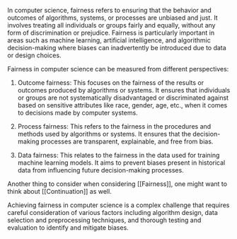

In computer science, fairness refers to ensuring that the behavior and outcomes of algorithms, systems, or processes are unbiased and just. It involves treating all individuals or groups fairly and equally, without any form of discrimination or prejudice. Fairness is particularly important in areas such as machine learning, artificial intelligence, and algorithmic decision-making where biases can inadvertently be introduced due to data or design choices.

Fairness in computer science can be measured from different perspectives:

1. Outcome fairness: This focuses on the fairness of the results or outcomes produced by algorithms or systems. It ensures that individuals or groups are not systematically disadvantaged or discriminated against based on sensitive attributes like race, gender, age, etc., when it comes to decisions made by computer systems.

2. Process fairness: This refers to the fairness in the procedures and methods used by algorithms or systems. It ensures that the decision-making processes are transparent, explainable, and free from bias.

3. Data fairness: This relates to the fairness in the data used for training machine learning models. It aims to prevent biases present in historical data from influencing future decision-making processes.

Another thing to consider when considering [[Fairness]], one might want to think about [[Continuation]] as well.

Achieving fairness in computer science is a complex challenge that requires careful consideration of various factors including algorithm design, data selection and preprocessing techniques, and thorough testing and evaluation to identify and mitigate biases.